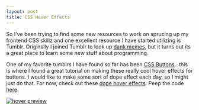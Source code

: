 ```yaml
---
layout: post
title: CSS Hover Effects
---
```


So I've been trying to find some new resources to work on sprucing up my frontend CSS skillz and one excellent resource I have started utilizing is Tumblr.  Originally I joined Tumblr to look up [dank memes](http://i3.kym-cdn.com/photos/images/newsfeed/000/875/511/a69.png), but it turns out its a great place to learn some new stuff about programming.

One of my favorite tumblrs I have found so far has been [CSS Buttons](http://cssbuttons.tumblr.com/)...this is where I found a great tutorial on making these really cool hover effects for buttons.  I would like to make some sort of dope effect each day, so I might just do that.  For now, check out these [dope hover effects](http://john-lyden.com/hover-styles/index.html).  Peep the code [here](https://github.com/johnlyden/hover-styles).

[![hover preview](/images/hover-preview.png)](http://john-lyden.com/hover-styles/index.html)

